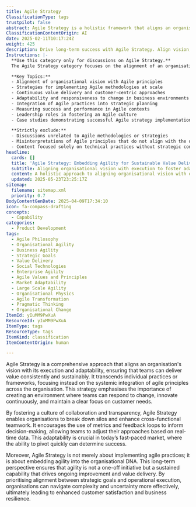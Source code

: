```yaml
---
title: Agile Strategy
ClassificationType: tags
trustpilot: false
abstract: Agile Strategy is a holistic framework that aligns an organisation's vision with its operational execution and adaptability, enabling teams to consistently and sustainably deliver value. Originating from the principles of agile methodologies, this approach transcends individual practices by promoting the systemic integration of agile values throughout the organisation. It is essential for fostering an environment that encourages responsiveness to change, continuous innovation, and a strong focus on customer needs. By cultivating a culture of collaboration and transparency, Agile Strategy helps dismantle silos and enhances cross-functional teamwork. It advocates for the use of metrics and feedback loops to guide decision-making, allowing teams to adapt their strategies based on real-time insights. This level of adaptability is vital in today's rapidly evolving market, where the capacity to pivot swiftly can significantly influence success. Furthermore, Agile Strategy is about embedding agility into the organisational culture, ensuring that it becomes a sustained capability rather than a temporary initiative. This long-term focus on aligning strategic objectives with operational execution equips organisations to navigate complexity and uncertainty more effectively, ultimately leading to improved customer satisfaction and enhanced business resilience.
ClassificationContentOrigin: AI
date: 2025-02-11T10:17:24Z
weight: 425
description: Drive long-term success with Agile Strategy. Align vision, execution, and adaptability to deliver continuous value.
Instructions: |-
  **Use this category only for discussions on Agile Strategy.**  
  The Agile Strategy category focuses on the alignment of an organisation's vision, execution, and adaptability to foster long-term success through Agile methodologies. It emphasises the importance of continuous value delivery and the integration of Agile principles into strategic planning and decision-making processes.

  **Key Topics:**
  - Alignment of organisational vision with Agile principles
  - Strategies for implementing Agile methodologies at scale
  - Continuous value delivery and customer-centric approaches
  - Adaptability and responsiveness to change in business environments
  - Integration of Agile practices into strategic planning
  - Measuring success and performance in Agile contexts
  - Leadership roles in fostering an Agile culture
  - Case studies demonstrating successful Agile strategy implementation

  **Strictly exclude:**
  - Discussions unrelated to Agile methodologies or strategies
  - Misinterpretations of Agile principles that do not align with the original theories
  - Content focused solely on technical practices without strategic context
headline:
  cards: []
  title: 'Agile Strategy: Embedding Agility for Sustainable Value Delivery'
  subtitle: Aligning organisational vision with execution to foster adaptability, continuous innovation, customer focus, and sustainable value delivery.
  content: A holistic approach to aligning organisational vision with operational execution and responsiveness, emphasising continuous value delivery, customer-centric innovation, and adaptability. It integrates strategic alignment, collaborative culture, transparency, informed decision-making through metrics and feedback loops, and sustained organisational capability to effectively navigate complexity, uncertainty, and rapid market changes.
  updated: 2025-05-23T23:25:17Z
sitemap:
  filename: sitemap.xml
  priority: 0.7
BodyContentGenDate: 2025-04-09T17:34:10
icon: fa-compass-drafting
concepts:
  - Capability
categories:
  - Product Development
tags:
  - Agile Philosophy
  - Organisational Agility
  - Business Agility
  - Strategic Goals
  - Value Delivery
  - Social Technologies
  - Enterprise Agility
  - Agile Values and Principles
  - Market Adaptability
  - Large Scale Agility
  - Organisational Physics
  - Agile Transformation
  - Pragmatic Thinking
  - Organisational Change
ItemId: yIuMM9PwXuA
ResourceId: yIuMM9PwXuA
ItemType: tags
ResourceType: tags
ItemKind: classification
ItemContentOrigin: human

---
```

Agile Strategy is a comprehensive approach that aligns an organisation's vision with its execution and adaptability, ensuring that teams can deliver value consistently and sustainably. It transcends individual practices or frameworks, focusing instead on the systemic integration of agile principles across the organisation. This strategy emphasises the importance of creating an environment where teams can respond to change, innovate continuously, and maintain a clear focus on customer needs.

By fostering a culture of collaboration and transparency, Agile Strategy enables organisations to break down silos and enhance cross-functional teamwork. It encourages the use of metrics and feedback loops to inform decision-making, allowing teams to adjust their approaches based on real-time data. This adaptability is crucial in today’s fast-paced market, where the ability to pivot quickly can determine success.

Moreover, Agile Strategy is not merely about implementing agile practices; it is about embedding agility into the organisational DNA. This long-term perspective ensures that agility is not a one-off initiative but a sustained capability that drives ongoing improvement and value delivery. By prioritising alignment between strategic goals and operational execution, organisations can navigate complexity and uncertainty more effectively, ultimately leading to enhanced customer satisfaction and business resilience.
